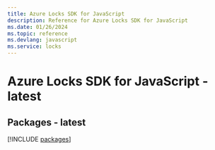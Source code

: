 ```yaml
---
title: Azure Locks SDK for JavaScript
description: Reference for Azure Locks SDK for JavaScript
ms.date: 01/26/2024
ms.topic: reference
ms.devlang: javascript
ms.service: locks
---
```

# Azure Locks SDK for JavaScript - latest
## Packages - latest
[!INCLUDE [packages](locks-index.md)]